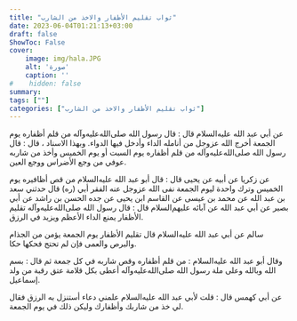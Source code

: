 ```yaml
---
title: "ثواب تقليم الأظفار والاخذ من الشارب"
date: 2023-06-04T01:21:13+03:00
draft: false
ShowToc: False
cover:
    image: img/hala.JPG
    alt: 'صورة'
    caption: ''
#    hidden: false
summary: 
tags: [""]
categories: ["ثواب تقليم الأظفار والاخذ من الشارب"]
---
```

عن أبي عبد الله عليه‌السلام قال : قال رسول الله صلى‌الله‌عليه‌وآله من قلم
أظفاره يوم الجمعة أخرج الله عزوجل من أنامله الداء وأدخل فيها
الدواء.
وبهذا الاسناد ، قال : قال رسول الله صلى‌الله‌عليه‌وآله من قلم أظفاره يوم
السبت أو يوم الخميس وأخذ من شاربه عوفي من وجع الأضراس ووجع العين.

عن زكريا عن أبيه عن يحيى قال : قال أبو عبد الله عليه‌السلام من قص
أظافيره يوم الخميس وترك واحدة ليوم الجمعة نفى الله عزوجل عنه الفقر
أبي (ره) قال حدثني سعد بن عبد الله عن محمد بن عيسى عن القاسم
ابن يحيى عن جده الحسن بن راشد عن أبي بصير عن أبي عبد الله عن
آبائه عليهم‌السلام قال : قال رسول الله صلى‌الله‌عليه‌وآله تقليم الأظفار يمنع الداء
الأعظم ويزيد في الرزق.

سالم عن أبي عبد الله عليه‌السلام قال تقليم الأظفار يوم الجمعة
يؤمن من الجذام والبرص والعمى فإن لم تحتج فحكها حكا.

وقال أبو عبد الله عليه‌السلام : من قلم أظفاره وقص شاربه في كل جمعة
ثم قال : بسم الله وبالله وعلى ملة رسول الله صلى‌الله‌عليه‌وآله أعطى بكل قلامة عتق
رقبة من ولد إسماعيل.

عن أبي كهمس قال : قلت لأبي عبد الله عليه‌السلام
علمني دعاء أستنزل به الرزق فقال لي خذ من شاربك وأظفارك وليكن
ذلك في يوم الجمعة.




